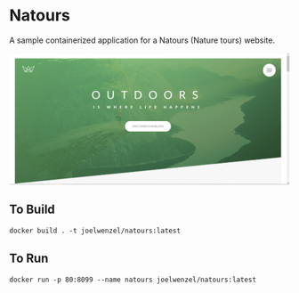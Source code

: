 # Natours

A sample containerized application for a Natours (Nature tours) website.

![Site Splash](splash.png)
## To Build
```
docker build . -t joelwenzel/natours:latest
```
## To Run
```
docker run -p 80:8099 --name natours joelwenzel/natours:latest
```
